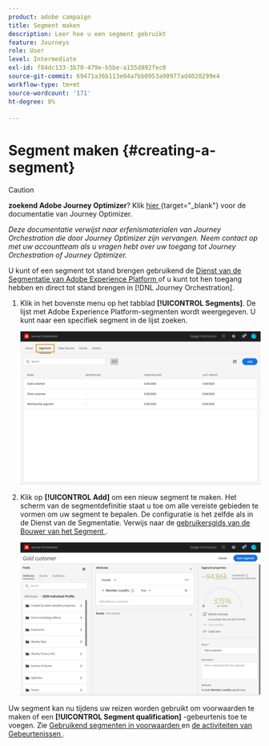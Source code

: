 ```yaml
---
product: adobe campaign
title: Segment maken
description: Leer hoe u een segment gebruikt
feature: Journeys
role: User
level: Intermediate
exl-id: f84dc133-3b70-479e-b5be-a155d892fec0
source-git-commit: 69471a36b113e04a7bb0953a90977ad4020299e4
workflow-type: tm+mt
source-wordcount: '171'
ht-degree: 8%

---
```


# Segment maken {#creating-a-segment}


>[!CAUTION]
>
>**zoekend Adobe Journey Optimizer**? Klik [ hier ](https://experienceleague.adobe.com/nl/docs/journey-optimizer/using/ajo-home){target="_blank"} voor de documentatie van Journey Optimizer.
>
>
>_Deze documentatie verwijst naar erfenismaterialen van Journey Orchestration die door Journey Optimizer zijn vervangen. Neem contact op met uw accountteam als u vragen hebt over uw toegang tot Journey Orchestration of Journey Optimizer._


U kunt of een segment tot stand brengen gebruikend de [ Dienst van de Segmentatie van Adobe Experience Platform ](https://experienceleague.adobe.com/docs/experience-platform/segmentation/home.html?lang=nl-NL) of u kunt tot hen toegang hebben en direct tot stand brengen in [!DNL Journey Orchestration].

1. Klik in het bovenste menu op het tabblad **[!UICONTROL Segments]**. De lijst met Adobe Experience Platform-segmenten wordt weergegeven. U kunt naar een specifiek segment in de lijst zoeken.

   ![](../assets/segment1.png)

1. Klik op **[!UICONTROL Add]** om een nieuw segment te maken. Het scherm van de segmentdefinitie staat u toe om alle vereiste gebieden te vormen om uw segment te bepalen. De configuratie is het zelfde als in de Dienst van de Segmentatie. Verwijs naar de [ gebruikersgids van de Bouwer van het Segment ](https://experienceleague.adobe.com/docs/experience-platform/segmentation/ui/overview.html?lang=nl-NL).

   ![](../assets/segment2.png)

Uw segment kan nu tijdens uw reizen worden gebruikt om voorwaarden te maken of een **[!UICONTROL Segment qualification]** -gebeurtenis toe te voegen. Zie [ Gebruikend segmenten in voorwaarden ](../segment/using-a-segment.md) en [ de activiteiten van Gebeurtenissen ](../building-journeys/segment-qualification-events.md).
